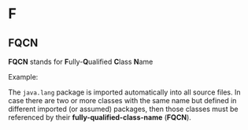 # F

## FQCN

**FQCN** stands for **F**ully-**Q**ualified **C**lass **N**ame 

Example:

The `java.lang` package is imported automatically into all source files. In case there are two or more classes with the same name but defined in different imported (or assumed) packages, then those classes must be referenced by their **fully-qualified-class-name** (**FQCN**).


